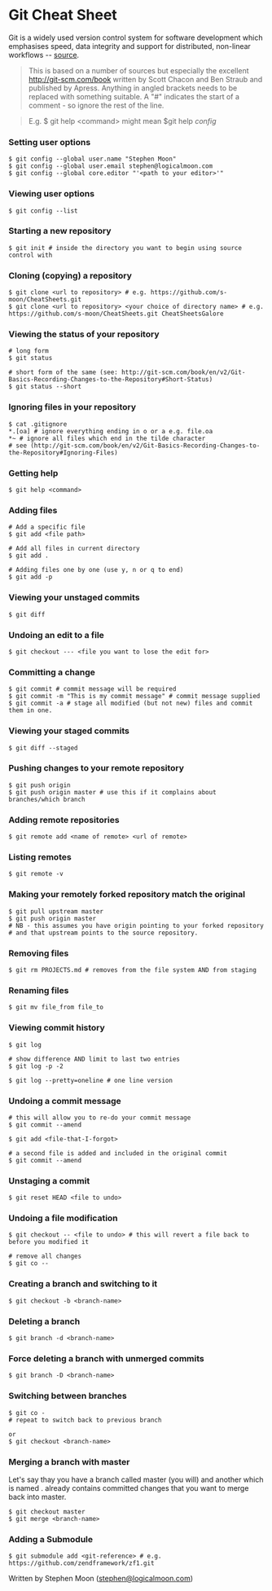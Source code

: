 # Git Cheat Sheet

Git is a widely used version control system for software development which 
emphasises speed, data integrity and support for distributed, non-linear
workflows -- [source](https://en.wikipedia.org/wiki/Git_%28software%29).

> This is based on a number of sources but especially the excellent 
> http://git-scm.com/book written by Scott Chacon and Ben Straub and 
> published by Apress.
> Anything in angled brackets needs to be replaced with something suitable.
> A "#" indicates the start of a comment - so ignore the rest of the line.

> E.g. $ git help \<command\> might mean $git help *config*

### Setting user options
```
$ git config --global user.name "Stephen Moon"
$ git config --global user.email stephen@logicalmoon.com
$ git config --global core.editor "'<path to your editor>'" 
```

### Viewing user options
```
$ git config --list
```

### Starting a new repository
```
$ git init # inside the directory you want to begin using source control with
```

### Cloning (copying) a repository
```
$ git clone <url to repository> # e.g. https://github.com/s-moon/CheatSheets.git
$ git clone <url to repository> <your choice of directory name> # e.g. https://github.com/s-moon/CheatSheets.git CheatSheetsGalore
```

### Viewing the status of your repository
```
# long form
$ git status 

# short form of the same (see: http://git-scm.com/book/en/v2/Git-Basics-Recording-Changes-to-the-Repository#Short-Status)
$ git status --short 
```

### Ignoring files in your repository
```
$ cat .gitignore
*.[oa] # ignore everything ending in o or a e.g. file.oa
*~ # ignore all files which end in the tilde character
# see (http://git-scm.com/book/en/v2/Git-Basics-Recording-Changes-to-the-Repository#Ignoring-Files)
```

### Getting help
```
$ git help <command>
```

### Adding files
```
# Add a specific file
$ git add <file path>

# Add all files in current directory
$ git add .

# Adding files one by one (use y, n or q to end)
$ git add -p
```

### Viewing your unstaged commits
```
$ git diff
```

### Undoing an edit to a file
```
$ git checkout --- <file you want to lose the edit for>
```

### Committing a change
```
$ git commit # commit message will be required
$ git commit -m "This is my commit message" # commit message supplied
$ git commit -a # stage all modified (but not new) files and commit them in one.
```

### Viewing your staged commits
```
$ git diff --staged
```

### Pushing changes to your remote repository
```
$ git push origin
$ git push origin master # use this if it complains about branches/which branch
```

### Adding remote repositories
```
$ git remote add <name of remote> <url of remote>
```

### Listing remotes
```
$ git remote -v
```

### Making your remotely forked repository match the original
```
$ git pull upstream master
$ git push origin master
# NB - this assumes you have origin pointing to your forked repository
# and that upstream points to the source repository.
```

### Removing files
```
$ git rm PROJECTS.md # removes from the file system AND from staging
```

### Renaming files
```
$ git mv file_from file_to
```

### Viewing commit history
```
$ git log

# show difference AND limit to last two entries
$ git log -p -2	

$ git log --pretty=oneline # one line version
```

### Undoing a commit message
```
# this will allow you to re-do your commit message
$ git commit --amend 

$ git add <file-that-I-forgot>

# a second file is added and included in the original commit
$ git commit --amend 
```

### Unstaging a commit
```
$ git reset HEAD <file to undo>
```

### Undoing a file modification
```
$ git checkout -- <file to undo> # this will revert a file back to before you modified it

# remove all changes
$ git co --
```

### Creating a branch and switching to it
```
$ git checkout -b <branch-name>
```

### Deleting a branch
```
$ git branch -d <branch-name>
```

### Force deleting a branch with unmerged commits
```
$ git branch -D <branch-name>
```

### Switching between branches
```
$ git co -
# repeat to switch back to previous branch

or
$ git checkout <branch-name>
```

### Merging a branch with master
Let's say thay you have a branch called master (you will) and
another which is named <branch name>. <branch name> already
contains committed changes that you want to merge back into 
master.
```
$ git checkout master
$ git merge <branch-name>
```

### Adding a Submodule
```
$ git submodule add <git-reference> # e.g. https://github.com/zendframework/zf1.git
```

Written by Stephen Moon (stephen@logicalmoon.com)
